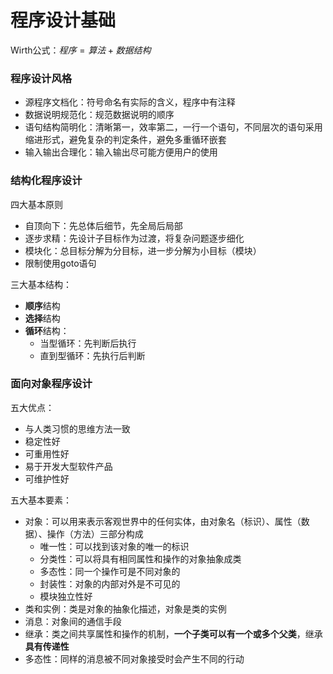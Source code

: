 # 程序设计基础
Wirth公式：$程序=算法+数据结构$
### 程序设计风格
- 源程序文档化：符号命名有实际的含义，程序中有注释
- 数据说明规范化：规范数据说明的顺序
- 语句结构简明化：清晰第一，效率第二，一行一个语句，不同层次的语句采用缩进形式，避免复杂的判定条件，避免多重循环嵌套
- 输入输出合理化：输入输出尽可能方便用户的使用
### 结构化程序设计
四大基本原则
- 自顶向下：先总体后细节，先全局后局部
- 逐步求精：先设计子目标作为过渡，将复杂问题逐步细化
- 模块化：总目标分解为分目标，进一步分解为小目标（模块）
- 限制使用goto语句

三大基本结构：
- **顺序**结构
- **选择**结构
- **循环**结构：
  - 当型循环：先判断后执行
  - 直到型循环：先执行后判断
### 面向对象程序设计
五大优点：
- 与人类习惯的思维方法一致
- 稳定性好
- 可重用性好
- 易于开发大型软件产品
- 可维护性好

五大基本要素：
- 对象：可以用来表示客观世界中的任何实体，由对象名（标识）、属性（数据）、操作（方法）三部分构成
  - 唯一性：可以找到该对象的唯一的标识
  - 分类性：可以将具有相同属性和操作的对象抽象成类
  - 多态性：同一个操作可是不同对象的
  - 封装性：对象的内部对外是不可见的
  - 模块独立性好
- 类和实例：类是对象的抽象化描述，对象是类的实例
- 消息：对象间的通信手段
- 继承：类之间共享属性和操作的机制，**一个子类可以有一个或多个父类**，继承**具有传递性**
- 多态性：同样的消息被不同对象接受时会产生不同的行动